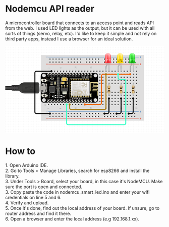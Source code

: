 # Nodemcu API reader
A microcontroller board that connects to an access point and reads API from the web. I used LED lights as the output, but it can be used with all sorts of things (servo, relay, etc). I'd like to keep it simple and not rely on third party apps, instead I use a browser for an ideal solution.

![](schematics.png)


<h1>How to </h1>
1. Open Arduino IDE. <br>
2. Go to Tools > Manage Libraries, search for esp8266 and install the library.  <br>
3. Under Tools > Board, select your board, in this case it's NodeMCU. Make sure the port is open and connected.  <br>
3. Copy paste the code in nodemcu_smart_led.ino and enter your wifi credentials on line 5 and 6.  <br>
4. Verify and upload.  <br>
5. Once it's done, find out the local address of your board. If unsure, go to router address and find it there.  <br>
6. Open a browser and enter the local address (e.g 192.168.1.xx).  <br>
